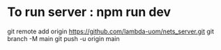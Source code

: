 # To run server : npm run dev

git remote add origin https://github.com/lambda-uom/nets_server.git
git branch -M main
git push -u origin main